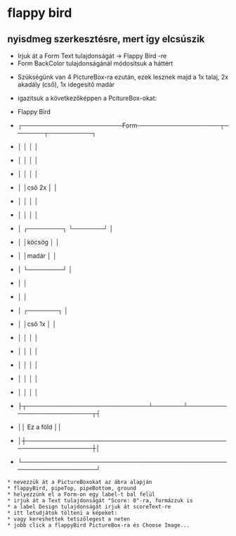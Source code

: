 ﻿# flappy bird 
## nyisdmeg szerkesztésre, mert így elcsúszik

* Irjuk át a Form Text tulajdonságát -> Flappy Bird -re
* Form BackColor tulajdonságánál módosítsuk a háttért

- Szükségünk van 4 PictureBox-ra ezután,
  ezek lesznek majd a 1x talaj, 2x akadály (cső), 1x idegesitő madár

* igazitsuk a következőképpen a PcitureBox-okat:

 *    Flappy Bird
 *    ┌───────────────────────Form───────────────────┬───────┬──────────┐
 *    │                                              │       │          │
 *    │                                              │       │          │
 *    │                                              │       │          │
 *    │                                              │cső 2x │          │
 *    │                                              │       │          │
 *    │                                              │       │          │
 *    │     ┌────────┐                               └───────┘          │
 *    │     │köcsög  │                                                  │
 *    │     │madár   │                                                  │
 *    │     └────────┘                                                  │
 *    │                                                                 │
 *    │                                                                 │
 *    │                             ┌───────┐                           │
 *    │                             │cső 1x │                           │
 *    │                             │       │                           │
 *    │                             │       │                           │
 *    │                             │       │                           │
 *    │                             │       │                           │
 *    │                             │       │                           │
 *    ├┬────────────────────────────┴───────┴──────────────────────────┬┤
 *    ││          Ez a föld                                            ││
 *    │┼───────────────────────────────────────────────────────────────┼│
 *    └─────────────────────────────────────────────────────────────────┘

    * nevezzük át a PictureBoxokat az ábra alapján
    * flappyBird, pipeTop, pipeBottom, ground
    * helyezzünk el a Form-on egy label-t bal felül
    * irjuk át a Text tulajdonságát "Score: 0"-ra, formázzuk is 
    * a label Design tulajdonságát irjuk át scoreText-re
    * itt letudjátok tölteni a képeket:
    * vagy kereshettek tetszőlegest a neten
    * jobb click a flappyBird PictureBox-ra és Choose Image...
